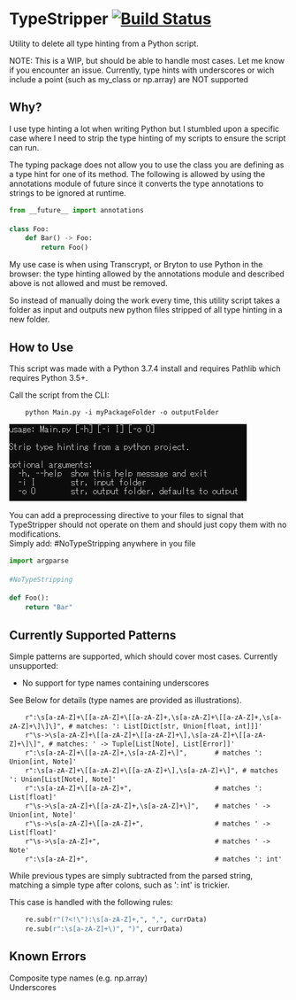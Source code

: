 # TypeStripper [![Build Status](https://travis-ci.com/Wally869/TypeStripper.svg?branch=master)](https://travis-ci.com/Wally869/TypeStripper)

Utility to delete all type hinting from a Python script.

NOTE: This is a WIP, but should be able to handle most cases. Let me know if you encounter an issue.
Currently, type hints with underscores or wich include a point (such as my_class or np.array) are NOT supported

## Why?

I use type hinting a lot when writing Python but I stumbled upon a specific case where I need to strip the type hinting of my scripts to ensure the script can run.  

The typing package does not allow you to use the class you are defining as a type hint for one of its method. The following is allowed by using the annotations module of future since it converts the type annotations to strings to be ignored at runtime. 

```python
from __future__ import annotations

class Foo:
    def Bar() -> Foo:
        return Foo()
```

My use case is when using Transcrypt, or Bryton to use Python in the browser: the type hinting allowed by the annotations module and described above is not allowed and must be removed.

So instead of manually doing the work every time, this utility script takes a folder as input and outputs new python files stripped of all type hinting in a new folder.

## How to Use

This script was made with a Python 3.7.4 install and requires Pathlib which requires Python 3.5+.

Call the script from the CLI:

```command line
    python Main.py -i myPackageFolder -o outputFolder
```

![Help Argparse](ReadmeImages/argparse.JPG)


You can add a preprocessing directive to your files to signal that TypeStripper should not operate on them
and should just copy them with no modifications.  
Simply add: #NoTypeStripping anywhere in you file

```python
import argparse

#NoTypeStripping

def Foo():
    return "Bar"

```

## Currently Supported Patterns

Simple patterns are supported, which should cover most cases.
Currently unsupported:
- No support for type names containing underscores  

See Below for details (type names are provided as illustrations).

```pythonregexp
    r":\s[a-zA-Z]+\[[a-zA-Z]+\[[a-zA-Z]+,\s[a-zA-Z]+\[[a-zA-Z]+,\s[a-zA-Z]+\]\]\]", # matches: ': List[Dict[str, Union[float, int]]]'
    r"\s->\s[a-zA-Z]+\[[a-zA-Z]+\[[a-zA-Z]+\],\s[a-zA-Z]+\[[a-zA-Z]+\]\]", # matches: ' -> Tuple[List[Note], List[Error]]'
    r":\s[a-zA-Z]+\[[a-zA-Z]+,\s[a-zA-Z]+\]",       # matches ': Union[int, Note]'
    r":\s[a-zA-Z]+\[[a-zA-Z]+\[[a-zA-Z]+\],\s[a-zA-Z]+\]", # matches ': Union[List[Note], Note]'
    r":\s[a-zA-Z]+\[[a-zA-Z]+",                     # matches ': List[float]'
    r"\s->\s[a-zA-Z]+\[[a-zA-Z]+,\s[a-zA-Z]+\]",    # matches ' -> Union[int, Note]'
    r"\s->\s[a-zA-Z]+\[[a-zA-Z]+",                  # matches ' -> List[float]'
    r"\s->\s[a-zA-Z]+",                             # matches ' -> Note'
    r":\s[a-zA-Z]+",                                # matches ': int'
```

While previous types are simply subtracted from the parsed string, 
matching a simple type after colons, such as ': int' is trickier.

This case is handled with the following rules:
```python
    re.sub(r"(?<!\"):\s[a-zA-Z]+,", ",", currData)
    re.sub(r":\s[a-zA-Z]+\)", ")", currData)
```


## Known Errors

Composite type names (e.g. np.array)  
Underscores
